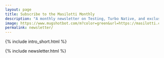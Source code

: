 ```yaml
---
layout: page
title: Subscribe to the Masilotti Monthly
description: "A monthly newsletter on Testing, Turbo Native, and exclusive content from Joe Masilotti."
image: https://www.mugshotbot.com/m?color=green&url=https://masilotti.com/newsletter
permalink: newsletter/
---
```


{% include intro_short.html %}

{% include newsletter.html %}
